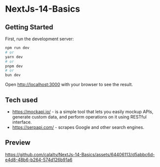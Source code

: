 # NextJs-14-Basics

## Getting Started

First, run the development server:

```bash
npm run dev
# or
yarn dev
# or
pnpm dev
# or
bun dev
```

Open [http://localhost:3000](http://localhost:3000) with your browser to see the result.

## Tech used
* https://mockapi.io/ - is a simple tool that lets you easily mockup APIs, generate custom data, and perform operations on it using RESTful interface.
* https://serpapi.com/ - scrapes Google and other search engines.

## Preview

https://github.com/calalty/NextJs-14-Basics/assets/64406113/d5abbc6d-e4d8-48b6-b264-574d126b91a6




